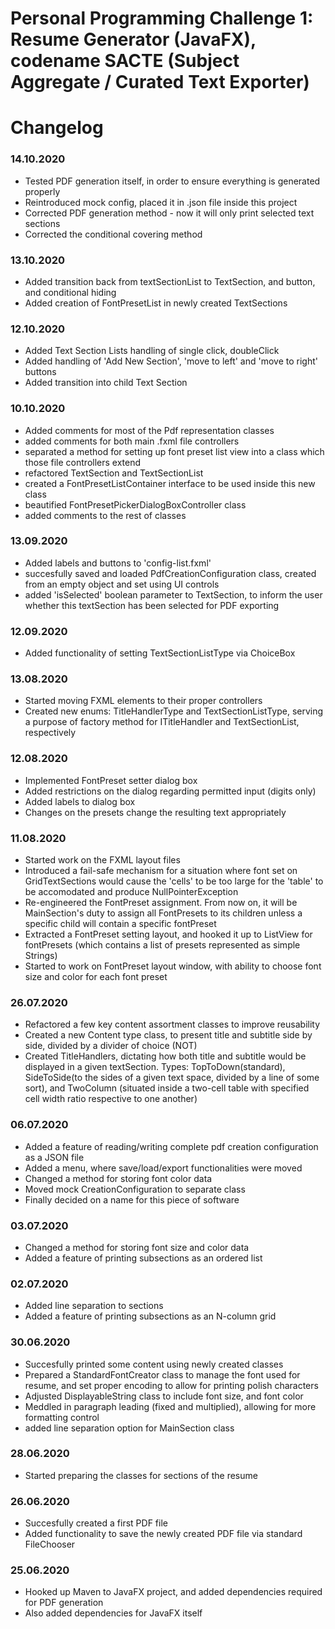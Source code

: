 # Personal Programming Challenge 1: Resume Generator (JavaFX), codename SACTE (Subject Aggregate / Curated Text Exporter)

# Changelog

### 14.10.2020
* Tested PDF generation itself, in order to ensure everything is generated properly
* Reintroduced mock config, placed it in .json file inside this project
* Corrected PDF generation method - now it will only print selected text sections
* Corrected the conditional covering method 

### 13.10.2020
* Added transition back from textSectionList to TextSection, and button, and conditional hiding
* Added creation of FontPresetList in newly created TextSections

### 12.10.2020
* Added Text Section Lists handling of single click, doubleClick
* Added handling of 'Add New Section', 'move to left' and 'move to right' buttons
* Added transition into child Text Section

### 10.10.2020
* Added comments for most of the Pdf representation classes
* added comments for both main .fxml file controllers
* separated a method for setting up font preset list view into a class which those file controllers extend
* refactored TextSection and TextSectionList
* created a FontPresetListContainer interface to be used inside this new class
* beautified FontPresetPickerDialogBoxController class
* added comments to the rest of classes

### 13.09.2020
* Added labels and buttons to 'config-list.fxml'
* succesfully saved and loaded PdfCreationConfiguration class, created from an empty object and set using UI controls
* added 'isSelected' boolean parameter to TextSection, to inform the user whether this textSection has been selected for PDF exporting

### 12.09.2020
* Added functionality of setting TextSectionListType via ChoiceBox


### 13.08.2020
* Started moving FXML elements to their proper controllers
* Created new enums: TitleHandlerType and TextSectionListType, serving a purpose of factory method for ITitleHandler and TextSectionList, respectively

### 12.08.2020
* Implemented FontPreset setter dialog box
* Added restrictions on the dialog regarding permitted input (digits only)
* Added labels to dialog box
* Changes on the presets change the resulting text appropriately

### 11.08.2020
* Started work on the FXML layout files
* Introduced a fail-safe mechanism for a situation where font set on GridTextSections would cause the 'cells' to be too large for the 'table' to be accomodated and produce NullPointerException
* Re-engineered the FontPreset assignment. From now on, it will be MainSection's duty to assign all FontPresets to its children unless a specific child will contain a specific fontPreset
* Extracted a FontPreset setting layout, and hooked it up to ListView for fontPresets (which contains a list of presets represented as simple Strings)
* Started to work on FontPreset layout window, with ability to choose font size and color for each font preset

### 26.07.2020
* Refactored a few key content assortment classes to improve reusability
* Created a new Content type class, to present title and subtitle side by side, divided by a divider of choice (NOT)
* Created TitleHandlers, dictating how both title and subtitle would be displayed in a given textSection. Types: TopToDown(standard), SideToSide(to the sides of a given text space, divided by a line of some sort), and TwoColumn (situated inside a two-cell table with specified cell width ratio respective to one another)

### 06.07.2020
* Added a feature of reading/writing complete pdf creation configuration as a JSON file
* Added a menu, where save/load/export functionalities were moved
* Changed a method for storing font color data
* Moved mock CreationConfiguration to separate class
* Finally decided on a name for this piece of software

### 03.07.2020
* Changed a method for storing font size and color data
* Added a feature of printing subsections as an ordered list

### 02.07.2020
* Added line separation to sections
* Added a feature of printing subsections as an N-column grid

### 30.06.2020
* Succesfully printed some content using newly created classes
* Prepared a StandardFontCreator class to manage the font used for resume, and set proper encoding to allow for printing polish characters
* Adjusted DisplayableString class to include font size, and font color
* Meddled in paragraph leading (fixed and multiplied), allowing for more formatting control
* added line separation option for MainSection class

### 28.06.2020
* Started preparing the classes for sections of the resume

### 26.06.2020
* Succesfully created a first PDF file
* Added functionality to save the newly created PDF file via standard FileChooser

### 25.06.2020
* Hooked up Maven to JavaFX project, and added dependencies required for PDF generation
* Also added dependencies for JavaFX itself